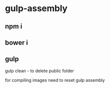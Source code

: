 # gulp-assembly
## npm i
## bower i
## gulp

gulp clean - to delete public folder

for compiling images need to reset gulp assembly
